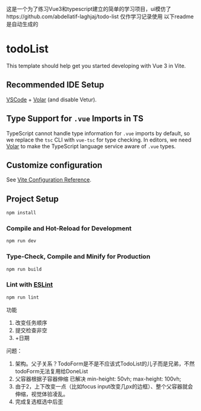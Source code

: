 这是一个为了练习Vue3和typescript建立的简单的学习项目，ui模仿了https://github.com/abdellatif-laghjaj/todo-list
仅作学习记录使用
以下readme是自动生成的

# todoList

This template should help get you started developing with Vue 3 in Vite.

## Recommended IDE Setup

[VSCode](https://code.visualstudio.com/) + [Volar](https://marketplace.visualstudio.com/items?itemName=Vue.volar) (and disable Vetur).

## Type Support for `.vue` Imports in TS

TypeScript cannot handle type information for `.vue` imports by default, so we replace the `tsc` CLI with `vue-tsc` for type checking. In editors, we need [Volar](https://marketplace.visualstudio.com/items?itemName=Vue.volar) to make the TypeScript language service aware of `.vue` types.

## Customize configuration

See [Vite Configuration Reference](https://vite.dev/config/).

## Project Setup

```sh
npm install
```

### Compile and Hot-Reload for Development

```sh
npm run dev
```

### Type-Check, Compile and Minify for Production

```sh
npm run build
```

### Lint with [ESLint](https://eslint.org/)

```sh
npm run lint
```

功能

1. 改变任务顺序
2. 提交检查非空
3. +日期

问题：

1. 架构。父子关系？TodoForm是不是不应该式TodoList的儿子而是兄弟，不然todoForm无法复用给DoneList
2. 父容器根据子容器伸缩 已解决 min-height: 50vh; max-height: 100vh;
3. 由于2，上下改变一点（比如focus input改变几px的边框）、整个父容器就会伸缩，视觉体验凌乱。
4. 完成复选框选中后歪

